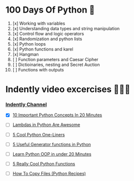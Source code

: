 # 100 Days Of Python 🐍

1. [x] Working with variables 
2. [x] Understanding data types and string manipulation
3. [x] Control flow and logic operators
4. [x] Randomization and python lists
5. [x] Python loops
6. [x] Python functions and karel
7. [x] Hangman
8. [ ] Function parameters and Caesar Cipher
9. [ ] Dictioinaries, nesting and Secret Auction
10. [ ] Functions with outputs

# Indently video excercises 👨🏻‍💻

### [Indently Channel](https://www.youtube.com/@Indently/videos)

- [x] [10 Important Python Concepts In 20 Minutes](https://www.youtube.com/watch?v=Gx5qb1uHss4&ab_channel=Indently)
- [ ] [Lambdas in Python Are Awesome](https://www.youtube.com/watch?v=K36DX1hYoow&ab_channel=Indently)
- [ ] [5 Cool Python One-Liners](https://www.youtube.com/watch?v=kfZOrjVXSms&ab_channel=Indently)
- [ ] [5 Useful Generator functions in Python](https://www.youtube.com/watch?v=1OSEzdOpmWQ&ab_channel=Indently)
- [ ] [Learn Python OOP in under 20 Minutes](https://www.youtube.com/watch?v=rLyYb7BFgQI&ab_channel=Indently)
- [ ] [5 Really Cool Python Functions](https://www.youtube.com/watch?v=CnbgMnUCsUM&ab_channel=Indently)
- [ ] [How To Copy Files (Python Recipes)](https://www.youtube.com/watch?v=vx9zFN8PxOA&ab_channel=Indently)

